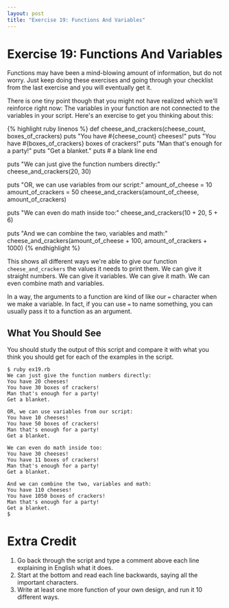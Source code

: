 ```yaml
---
layout: post
title: "Exercise 19: Functions And Variables"
---
```

# Exercise 19: Functions And Variables

Functions may have been a mind-blowing amount of information, but do not worry. Just keep doing these exercises and going through your checklist from the last exercise and you will eventually get it.

There is one tiny point though that you might not have realized which we'll reinforce right now: The variables in your function are not connected to the variables in your script. Here's an exercise to get you thinking about this:

{% highlight ruby linenos %}
def cheese_and_crackers(cheese_count, boxes_of_crackers)
  puts "You have #{cheese_count} cheeses!"
  puts "You have #{boxes_of_crackers} boxes of crackers!"
  puts "Man that's enough for a party!"
  puts "Get a blanket."
  puts # a blank line
end

puts "We can just give the function numbers directly:"
cheese_and_crackers(20, 30)

puts "OR, we can use variables from our script:"
amount_of_cheese = 10
amount_of_crackers = 50
cheese_and_crackers(amount_of_cheese, amount_of_crackers)

puts "We can even do math inside too:"
cheese_and_crackers(10 + 20, 5 + 6)

puts "And we can combine the two, variables and math:"
cheese_and_crackers(amount_of_cheese + 100, amount_of_crackers + 1000)
{% endhighlight %}

This shows all different ways we're able to give our function `cheese_and_crackers` the values it needs to print them. We can give it straight numbers. We can give it variables. We can give it math. We can even combine math and variables.

In a way, the arguments to a function are kind of like our `=` character when we make a variable. In fact, if you can use `=` to name something, you can usually pass it to a function as an argument.

## What You Should See

You should study the output of this script and compare it with what you think you should get for each of the examples in the script.

    $ ruby ex19.rb
    We can just give the function numbers directly:
    You have 20 cheeses!
    You have 30 boxes of crackers!
    Man that's enough for a party!
    Get a blanket.
    
    OR, we can use variables from our script:
    You have 10 cheeses!
    You have 50 boxes of crackers!
    Man that's enough for a party!
    Get a blanket.
    
    We can even do math inside too:
    You have 30 cheeses!
    You have 11 boxes of crackers!
    Man that's enough for a party!
    Get a blanket.
    
    And we can combine the two, variables and math:
    You have 110 cheeses!
    You have 1050 boxes of crackers!
    Man that's enough for a party!
    Get a blanket.
    $

# Extra Credit
1. Go back through the script and type a comment above each line explaining in English what it does.
2. Start at the bottom and read each line backwards, saying all the important characters.
3. Write at least one more function of your own design, and run it 10 different ways.
